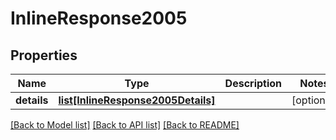 # InlineResponse2005

## Properties
Name | Type | Description | Notes
------------ | ------------- | ------------- | -------------
**details** | [**list[InlineResponse2005Details]**](InlineResponse2005Details.md) |  | [optional] 

[[Back to Model list]](../README.md#documentation-for-models) [[Back to API list]](../README.md#documentation-for-api-endpoints) [[Back to README]](../README.md)

